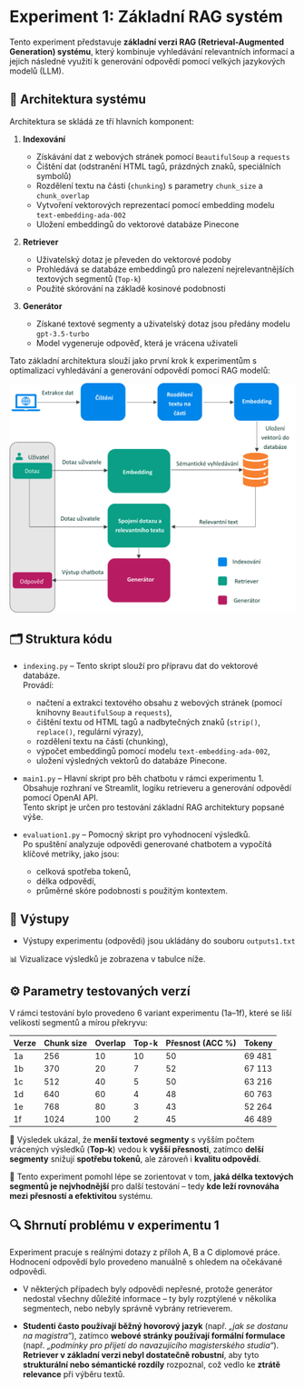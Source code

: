 # Experiment 1: Základní RAG systém

Tento experiment představuje **základní verzi RAG (Retrieval-Augmented Generation) systému**, který kombinuje vyhledávání relevantních informací a jejich následné využití k generování odpovědí pomocí velkých jazykových modelů (LLM).
## 🧩 Architektura systému
Architektura se skládá ze tří hlavních komponent:

1. **Indexování**  
   - Získávání dat z webových stránek pomocí `BeautifulSoup` a `requests`
   - Čištění dat (odstranění HTML tagů, prázdných znaků, speciálních symbolů)
   - Rozdělení textu na části (`chunking`) s parametry `chunk_size` a `chunk_overlap`
   - Vytvoření vektorových reprezentací pomocí embedding modelu `text-embedding-ada-002`
   - Uložení embeddingů do vektorové databáze Pinecone

2. **Retriever**  
   - Uživatelský dotaz je převeden do vektorové podoby
   - Prohledává se databáze embeddingů pro nalezení nejrelevantnějších textových segmentů (`Top-k`)
   - Použité skórování na základě kosinové podobnosti

3. **Generátor**  
   - Získané textové segmenty a uživatelský dotaz jsou předány modelu `gpt-3.5-turbo`
   - Model vygeneruje odpověď, která je vrácena uživateli

Tato základní architektura slouží jako první krok k experimentům s optimalizací vyhledávání a generování odpovědí pomocí RAG modelů:

![Architecture Experiment 1](./arch_exp1.png)


## 🗂️ Struktura kódu

- `indexing.py` – Tento skript slouží pro přípravu dat do vektorové databáze.  
  Provádí:
  - načtení a extrakci textového obsahu z webových stránek (pomocí knihovny `BeautifulSoup` a `requests`),
  - čištění textu od HTML tagů a nadbytečných znaků (`strip()`, `replace()`, regulární výrazy),
  - rozdělení textu na části (chunking),
  - výpočet embeddingů pomocí modelu `text-embedding-ada-002`,
  - uložení výsledných vektorů do databáze Pinecone.

- `main1.py` – Hlavní skript pro běh chatbotu v rámci experimentu 1.  
  Obsahuje rozhraní ve Streamlit, logiku retrieveru a generování odpovědí pomocí OpenAI API.  
  Tento skript je určen pro testování základní RAG architektury popsané výše.

- `evaluation1.py` – Pomocný skript pro vyhodnocení výsledků.  
  Po spuštění analyzuje odpovědi generované chatbotem a vypočítá klíčové metriky, jako jsou:
  - celková spotřeba tokenů,
  - délka odpovědí,
  - průměrné skóre podobnosti s použitým kontextem.
 
## 📁 Výstupy

- Výstupy experimentu (odpovědi) jsou ukládány do souboru `outputs1.txt`

📊 Vizualizace výsledků je zobrazena v tabulce níže.  

## ⚙️ Parametry testovaných verzí

V rámci testování bylo provedeno 6 variant experimentu (1a–1f), které se liší velikostí segmentů a mírou překryvu:

| Verze | Chunk size | Overlap | Top-k | Přesnost (ACC %) | Tokeny |
|-------|------------|---------|-------|------------------|--------|
| 1a    | 256        | 10      | 10    | 50               | 69 481 |
| 1b    | 370        | 20      | 7     | 52               | 67 113 |
| 1c    | 512        | 40      | 5     | 50               | 63 216 |
| 1d    | 640        | 60      | 4     | 48               | 60 763 |
| 1e    | 768        | 80      | 3     | 43               | 52 264 |
| 1f    | 1024       | 100     | 2     | 45               | 46 489 |

🧠 Výsledek ukázal, že **menší textové segmenty** s vyšším počtem vrácených výsledků (**Top-k**) vedou k **vyšší přesnosti**, zatímco **delší segmenty** snižují **spotřebu tokenů**, ale zároveň i **kvalitu odpovědí**.

📌 Tento experiment pomohl lépe se zorientovat v tom, **jaká délka textových segmentů je nejvhodnější** pro další testování – tedy **kde leží rovnováha mezi přesností a efektivitou** systému.


## 🔍 Shrnutí problému v experimentu 1

Experiment pracuje s reálnými dotazy z příloh A, B a C diplomové práce. Hodnocení odpovědí bylo provedeno manuálně s ohledem na očekávané odpovědi.

- V některých případech byly odpovědi nepřesné, protože generátor nedostal všechny důležité informace – ty byly rozptýlené v několika segmentech, nebo nebyly správně vybrány retrieverem.

- **Studenti často používají běžný hovorový jazyk** (např. *„jak se dostanu na magistra“*), zatímco **webové stránky používají formální formulace** (např. *„podmínky pro přijetí do navazujícího magisterského studia“*).  
  **Retriever v základní verzi nebyl dostatečně robustní**, aby tyto **strukturální nebo sémantické rozdíly** rozpoznal, což vedlo ke **ztrátě relevance** při výběru textů.

